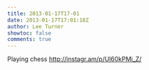```yaml
---
title: 2013-01-17T17-01
date: 2013-01-17T17:01:18Z
author: Lee Turner
showtoc: false
comments: true
---
```


Playing chess http://instagr.am/p/Ul60kPMi_Z/

